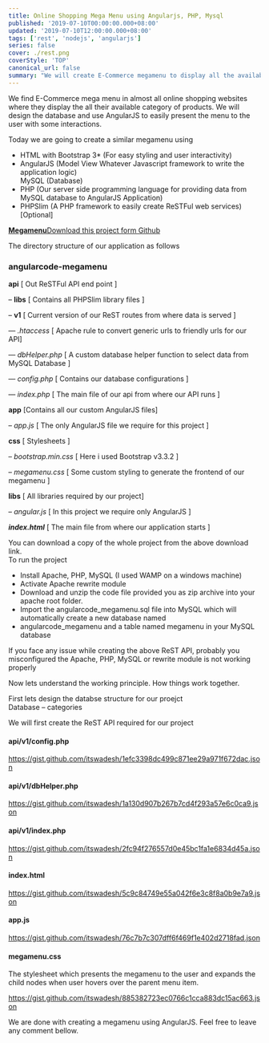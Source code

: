 ```yaml
---
title: Online Shopping Mega Menu using Angularjs, PHP, Mysql
published: '2019-07-10T00:00:00.000+08:00'
updated: '2019-07-10T12:00:00.000+08:00'
tags: ['rest', 'nodejs', 'angularjs']
series: false
cover: ./rest.png
coverStyle: 'TOP'
canonical_url: false
summary: "We will create E-Commerce megamenu to display all the available category of products using AngularJS"
---
```

We find E-Commerce mega menu in almost all online shopping websites where they display the all their available category of products. We will design the database and use AngularJS to easily present the menu to the user with some interactions.

Today we are going to create a similar megamenu using

*   HTML with Bootstrap 3\* (For easy styling and user interactivity)
*   AngularJS (Model View Whatever Javascript framework to write the application logic)  
    MySQL (Database)
*   PHP (Our server side programming language for providing data from MySQL database to AngularJS Application)
*   PHPSlim (A PHP framework to easily create ReSTFul web services) \[Optional\]

<!-- <a href="http://demos.angularcode.com/megamenu/#/" class="button green" target="_blank">Live Demo</a>  -->
<div class="github">
    <a href="https://github.com/itswadesh/angularcode-megamenu" rel="nofollow" target="_blank">
        <b>Megamenu</b>Download this project form Github
    </a>
</div>

The directory structure of our application as follows

### angularcode-megamenu

**api** \[ Out ReSTFul API end point \]

– **libs** \[ Contains all PHPSlim library files \]

– **v1** \[ Current version of our ReST routes from where data is served \]

— _.htaccess_ \[ Apache rule to convert generic urls to friendly urls for our API\]

— _dbHelper.php_ \[ A custom database helper function to select data from MySQL Database \]

— _config.php_ \[ Contains our database configurations \]

— _index.php_ \[ The main file of our api from where our API runs \]

**app** \[Contains all our custom AngularJS files\]

– _app.js_ \[ The only AngularJS file we require for this project \]

**css** \[ Stylesheets \]

– _bootstrap.min.css_ \[ Here i used Bootstrap v3.3.2 \]

– _megamenu.css_ \[ Some custom styling to generate the frontend of our megamenu \]

**libs** \[ All libraries required by our project\]

– _angular.js_ \[ In this project we require only AngularJS \]

**_index.html_** \[ The main file from where our application starts \]

You can download a copy of the whole project from the above download link.  
To run the project

*   Install Apache, PHP, MySQL (I used WAMP on a windows machine)
*   Activate Apache rewrite module
*   Download and unzip the code file provided you as zip archive into your apache root folder.
*   Import the angularcode\_megamenu.sql file into MySQL which will automatically create a new database named
*   angularcode\_megamenu and a table named megamenu in your MySQL database

If you face any issue while creating the above ReST API, probably you misconfigured the Apache, PHP, MySQL or rewrite module is not working properly

Now lets understand the working principle. How things work together.

First lets design the databse structure for our proejct  
Database – categories

We will first create the ReST API required for our project

#### api/v1/config.php

https://gist.github.com/itswadesh/1efc3398dc499c871ee29a971f672dac.json

#### api/v1/dbHelper.php

https://gist.github.com/itswadesh/1a130d907b267b7cd4f293a57e6c0ca9.json

#### api/v1/index.php

https://gist.github.com/itswadesh/2fc94f276557d0e45bc1fa1e6834d45a.json

#### index.html

https://gist.github.com/itswadesh/5c9c84749e55a042f6e3c8f8a0b9e7a9.json

#### app.js

https://gist.github.com/itswadesh/76c7b7c307dff6f469f1e402d2718fad.json

#### megamenu.css

The stylesheet which presents the megamenu to the user and expands the child nodes when user hovers over the parent menu item.

https://gist.github.com/itswadesh/885382723ec0766c1cca883dc15ac663.json

We are done with creating a megamenu using AngularJS. Feel free to leave any comment bellow.